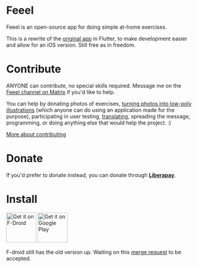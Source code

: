 Feeel
=====

Feeel is an open-source app for doing simple at-home exercises.

This is a rewrite of the [original app](https://gitlab.com/enjoyingfoss/feeel-legacy) in Flutter, to make development easier and allow for an iOS version. Still free as in freedom.

Contribute
====
ANYONE can contribute, no special skills required. Message me on the [Feeel channel on Matrix](https://matrix.to/#/!jFShhgWHRXehKXrToU:matrix.org?via=matrix.org) if you'd like to help.

You can help by donating photos of exercises, [turning photos into low-poly illustrations](https://gitlab.com/enjoyingfoss/feeel/-/wikis/Processing-photos) (which anyone can do using an application made for the purpose), participating in user testing, [translating](https://hosted.weblate.org/projects/feeel/strings/), spreading the message, programming, or doing anything else that would help the project. :)

[More about contributing](https://gitlab.com/enjoyingfoss/feeel/-/wikis/home)

Donate
====
If you'd prefer to donate instead, you can donate through **[Liberapay](https://liberapay.com/Feeel/)**.

Install
====
[<img src="https://f-droid.org/badge/get-it-on.png"
      alt="Get it on F-Droid"
      height="80">](https://f-droid.org/packages/com.enjoyingfoss.feeel/)
[<img src="https://play.google.com/intl/en_us/badges/images/generic/en-play-badge.png"
      alt="Get it on Google Play"
      height="80">](https://play.google.com/store/apps/details?id=com.enjoyingfoss.feeel)

F-droid still has the old version up. Waiting on this [merge request](https://gitlab.com/fdroid/fdroiddata/-/merge_requests/6540) to be accepted.
